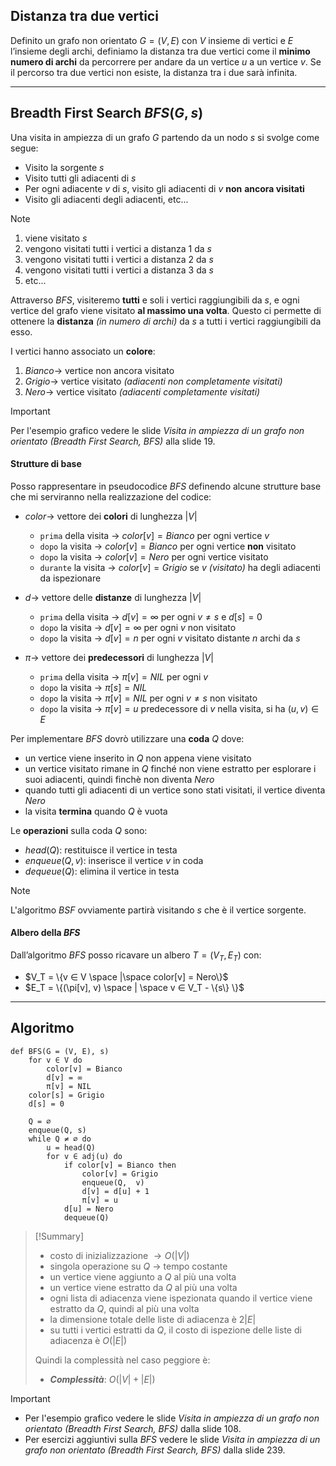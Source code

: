 ## Distanza tra due vertici
Definito un grafo non orientato $G = (V, E)$ con $V$ insieme di vertici e $E$ l’insieme degli archi, definiamo la distanza tra due vertici come il **minimo numero di archi** da percorrere per andare da un vertice $u$ a un vertice $v$. Se il percorso tra due vertici non esiste, la distanza tra i due sarà infinita.

---
## Breadth First Search $BFS(G,s)$

Una visita in ampiezza di un grafo $G$ partendo da un nodo $s$ si svolge come segue:
- Visito la sorgente $s$
- Visito tutti gli adiacenti di $s$
- Per ogni adiacente $v$ di $s$, visito gli adiacenti di $v$ **non** **ancora visitati**
- Visito gli adiacenti degli adiacenti, etc...

>[!Note]
>1. viene visitato $s$ 
>2. vengono visitati tutti i vertici a distanza $1$ da $s$ 
>3. vengono visitati tutti i vertici a distanza $2$ da $s$ 
>4. vengono visitati tutti i vertici a distanza $3$ da $s$ 
>5. etc...
>
>Attraverso $BFS$, visiteremo **tutti** e soli i vertici raggiungibili da $s$, e ogni vertice del grafo viene visitato **al massimo una volta**. Questo ci permette di ottenere la **distanza** *(in numero di archi)* da $s$ a tutti i vertici raggiungibili da esso.

I vertici hanno associato un **colore**:
1. $Bianco \rightarrow$ vertice non ancora visitato
2. $Grigio \rightarrow$ vertice visitato *(adiacenti non completamente visitati)*
3. $Nero \rightarrow$ vertice visitato *(adiacenti completamente visitati)*

>[!Important]
>Per l'esempio grafico vedere le slide *Visita in ampiezza di un grafo non orientato (Breadth First Search, BFS)* alla slide $19$. 

#### Strutture di base
Posso rappresentare in pseudocodice $BFS$ definendo alcune strutture base che mi serviranno nella realizzazione del codice:
- $color \rightarrow$ vettore dei **colori** di lunghezza $|V|$
	- `prima` della visita $\rightarrow$ $color[v] = Bianco$ per ogni vertice $v$
	- `dopo` la visita $\rightarrow$ $color[v] = Bianco$ per ogni vertice **non** visitato
	- `dopo` la visita $\rightarrow$ $color[v] = Nero$ per ogni vertice visitato
	- `durante` la visita $\rightarrow$ $color[v] = Grigio$ se $v$ *(visitato)* ha degli adiacenti da ispezionare

- $d \rightarrow$ vettore delle **distanze** di lunghezza $|V|$
	- `prima` della visita $\rightarrow$ $d[v] = ∞$ per ogni $v \not= s$ e $d[s] = 0$
	- `dopo` la visita $\rightarrow$ $d[v] = ∞$ per ogni $v$ non visitato
	- `dopo` la visita $\rightarrow$ $d[v] = n$ per ogni $v$ visitato distante $n$ archi da $s$

- $\pi \rightarrow$ vettore dei **predecessori** di lunghezza $|V|$
	- `prima` della visita $\rightarrow$ $\pi[v] = NIL$ per ogni $v$
	- `dopo` la visita $\rightarrow$ $\pi[s] = NIL$
	- `dopo` la visita $\rightarrow$ $\pi[v] = NIL$ per ogni $v \not= s$ non visitato
	- `dopo` la visita $\rightarrow$ $\pi[v] = u$ predecessore di $v$ nella visita, si ha $(u,v) ∈ E$

Per implementare $BFS$ dovrò utilizzare una **coda** $Q$ dove:
- un vertice viene inserito in $Q$ non appena viene visitato
- un vertice visitato rimane in $Q$ finché non viene estratto per esplorare i suoi adiacenti, quindi finchè non diventa $Nero$
- quando tutti gli adiacenti di un vertice sono stati visitati, il vertice diventa $Nero$
- la visita **termina** quando $Q$ è vuota

Le **operazioni** sulla coda $Q$ sono:
- $head(Q)$: restituisce il vertice in testa
- $enqueue(Q,v)$: inserisce il vertice $v$ in coda
- $dequeue(Q)$: elimina il vertice in testa

>[!Note]
>L'algoritmo $BSF$ ovviamente partirà visitando $s$ che è il vertice sorgente. 

#### Albero della $BFS$
Dall’algoritmo $BFS$ posso ricavare un albero $T = (V_T , E_T)$ con:
- $V_T = \{v ∈ V \space |\space color[v] = Nero\}$
- $E_T = \{(\pi[v], v) \space | \space v ∈ V_T - \{s\} \}$

---
## Algoritmo

``` Pseudocodice TI:"BFS" "FOLD"
def BFS(G = (V, E), s)
	for v ∈ V do
		color[v] = Bianco
		d[v] = ∞
		π[v] = NIL
	color[s] = Grigio
	d[s] = 0
	
	Q = ∅
	enqueue(Q, s)
	while Q ≠ ∅ do
		u = head(Q)
		for v ∈ adj(u) do
			if color[v] = Bianco then
				color[v] = Grigio
				enqueue(Q,  v)
				d[v] = d[u] + 1
				π[v] = u
			d[u] = Nero
			dequeue(Q)
 ```

> [!Summary]
>- costo di inizializzazione $\rightarrow O(|V|)$
>- singola operazione su $Q$ $\rightarrow$ tempo costante
>- un vertice viene aggiunto a $Q$ al più una volta
>- un vertice viene estratto da $Q$ al più una volta
>- ogni lista di adiacenza viene ispezionata quando il vertice viene estratto da $Q$, quindi al più una volta
>- la dimensione totale delle liste di adiacenza è $2|E|$
>- su tutti i vertici estratti da $Q$, il costo di ispezione delle liste di adiacenza è $O(|E|)$
>
>Quindi la complessità nel caso peggiore è:
>- ***Complessità***: $O(|V| + |E|)$

>[!Important]
>- Per l'esempio grafico vedere le slide *Visita in ampiezza di un grafo non orientato (Breadth First Search, BFS)* dalla slide $108$.
>- Per esercizi aggiuntivi sulla $BFS$ vedere le slide *Visita in ampiezza di un grafo non orientato (Breadth First Search, BFS)* dalla slide $239$.